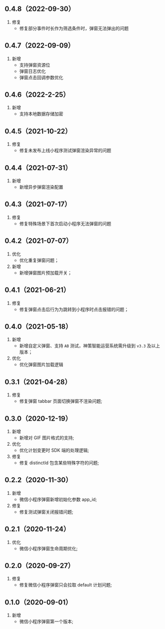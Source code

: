 ## 0.4.8（2022-09-30）
1. 修复	
    - 修复部分事件时长作为筛选条件时，弹窗无法弹出的问题

## 0.4.7（2022-09-09）
1. 新增	
    - 支持弹窗资源位
    - 弹窗日志优化
    - 弹窗点击回调参数优化

## 0.4.6（2022-2-25）
1. 新增	
    - 支持本地数据存储加密

## 0.4.5（2021-10-22）
1. 修复	
    - 修复未发布上线小程序测试弹窗渲染异常的问题

## 0.4.4（2021-07-31）
1. 新增	
    - 新增异步弹窗渲染配置

## 0.4.3（2021-07-17）
1. 修复
    - 修复特殊场景下首次启动小程序无法弹窗的问题

## 0.4.2（2021-07-07）
1. 优化
    - 优化重复弹窗问题；
2. 新增
    - 新增弹窗图片预加载开关；

## 0.4.1（2021-06-21）
1. 修复
    - 修复弹窗点击后行为为跳转到小程序时点击报错的问题；

## 0.4.0（2021-05-18）
1. 新增
    - 新增自定义弹窗、支持 `AB` 测试，神策智能运营系统需升级到 `v3.3` 及以上版本；
2. 优化
    - 优化弹窗图片加载逻辑

## 0.3.1（2021-04-28）
1. 修复
    - 修复弹窗 tabbar 页面切换弹窗不渲染问题;

## 0.3.0（2020-12-19）
1. 新增
    - 新增对 GIF 图片格式的支持;
2. 优化
    - 优化计划变更时 SDK 端的处理逻辑;
3. 修复
    - 修复 distinctId 包含某些特殊字符的问题;


## 0.2.2（2020-11-30）
1. 新增
    - 微信小程序弹窗新增初始化参数 app_id;
2. 修复
    - 修复测试弹窗关闭报错问题;

## 0.2.1（2020-11-24）
1. 优化
    - 微信小程序弹窗生命周期优化;

## 0.2.0（2020-09-27）
1. 修复
   - 修复微信小程序弹窗只会拉取 default 计划问题;

## 0.1.0（2020-09-01）
1. 新增
   - 微信小程序弹窗第一个版本;

